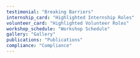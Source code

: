 ```yaml
---
testimonial: "Breaking Barriers"
internship_card: "Highlighted Internship Roles"
volunteer_card: "Highlighted Volunteer Roles"
workshop_schedule: "Workshop Schedule"
gallery: "Gallery"
publications: "Publications"
compliance: "Compliance"
---
```

